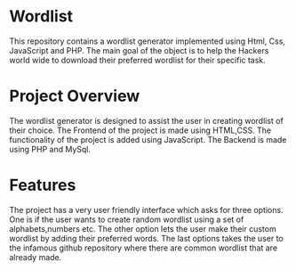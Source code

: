 # Wordlist

This repository contains a wordlist generator implemented using Html, Css, JavaScript and PHP.
The main goal of the object is to help the Hackers world wide to download their preferred wordlist for their specific task. 

# Project Overview

The wordlist generator is designed to assist the user in creating wordlist of their choice. 
The Frontend of the project is made using HTML,CSS.
The functionality of the project is added using JavaScript.
The Backend is made using PHP and MySql.

# Features
The project has a very user friendly interface which asks for three options. 
One is if the user wants to create random wordlist using a set of alphabets,numbers etc.
The other option lets the user make their custom wordlist by adding their preferred words.
The last options takes the user to the infamous github repository where there are common wordlist that are already made. 

